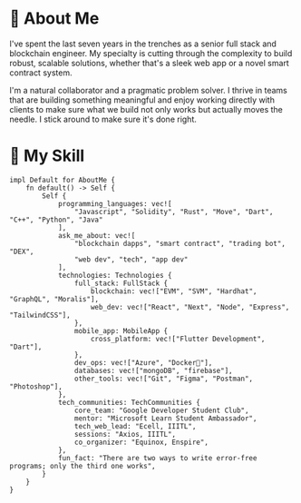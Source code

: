 # 🔶 About Me
I've spent the last seven years in the trenches as a senior full stack and blockchain engineer. My specialty is cutting through the complexity to build robust, scalable solutions, whether that's a sleek web app or a novel smart contract system.

I'm a natural collaborator and a pragmatic problem solver. I thrive in teams that are building something meaningful and enjoy working directly with clients to make sure what we build not only works but actually moves the needle. I stick around to make sure it's done right.

# 🔶 My Skill
```Move
impl Default for AboutMe {
    fn default() -> Self {
        Self {
            programming_languages: vec![
                "Javascript", "Solidity", "Rust", "Move", "Dart", "C++", "Python", "Java"
            ],
            ask_me_about: vec![
                "blockchain dapps", "smart contract", "trading bot", "DEX", 
                "web dev", "tech", "app dev"
            ],
            technologies: Technologies {
                full_stack: FullStack {
                    blockchain: vec!["EVM", "SVM", "Hardhat", "GraphQL", "Moralis"],
                    web_dev: vec!["React", "Next", "Node", "Express", "TailwindCSS"],
                },
                mobile_app: MobileApp {
                    cross_platform: vec!["Flutter Development", "Dart"],
                },
                dev_ops: vec!["Azure", "Docker🐳"],
                databases: vec!["mongoDB", "firebase"],
                other_tools: vec!["Git", "Figma", "Postman", "Photoshop"],
            },
            tech_communities: TechCommunities {
                core_team: "Google Developer Student Club",
                mentor: "Microsoft Learn Student Ambassador",
                tech_web_lead: "Ecell, IIITL",
                sessions: "Axios, IIITL",
                co_organizer: "Equinox, Enspire",
            },
            fun_fact: "There are two ways to write error-free programs; only the third one works",
        }
    }
}

```
